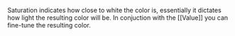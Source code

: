 Saturation indicates how close to white the color is, essentially it dictates how light the resulting color will be. In conjuction with the [[Value]] you can fine-tune the resulting color.